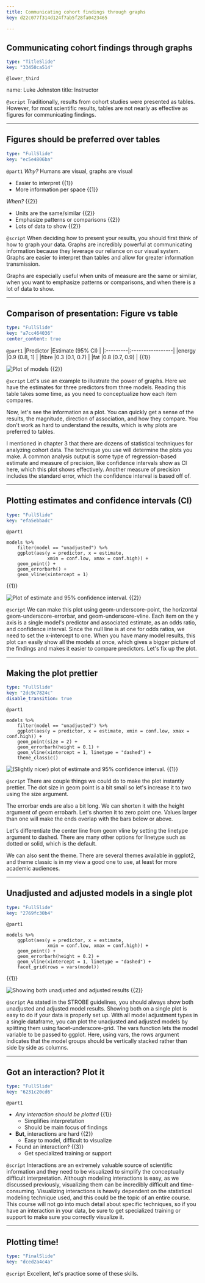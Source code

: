 ```yaml
---
title: Communicating cohort findings through graphs
key: d22c077f314d124f7ab5f28fa0423465

---
```

## Communicating cohort findings through graphs

```yaml
type: "TitleSlide"
key: "33450ca514"
```

`@lower_third`

name: Luke Johnston
title: Instructor


`@script`
Traditionally, results from cohort studies were presented as tables. However, for most scientific results, tables are not nearly as effective as figures for communicating findings.


---
## Figures should be preferred over tables

```yaml
type: "FullSlide"
key: "ec5e4806ba"
```

`@part1`
*Why?* Humans are visual, graphs are visual

- Easier to interpret {{1}}
- More information per space {{1}}

*When?* {{2}}

- Units are the same/similar {{2}}
- Emphasize patterns or comparisons {{2}}
- Lots of data to show {{2}}


`@script`
When deciding how to present your results, you should first think of how to graph your data. Graphs are incredibly powerful at communicating information because they leverage our reliance on our visual system. Graphs are easier to interpret than tables and allow for greater information transmission. 

Graphs are especially useful when units of measure are the same or similar, when you want to emphasize patterns or comparisons, and when there is a lot of data to show.


---
## Comparison of presentation: Figure vs table

```yaml
type: "FullSlide"
key: "a7cc464036"
center_content: true
```

`@part1`
|Predictor |Estimate (95% CI) |
|:---------|:-----------------|
|energy    |0.9 (0.8, 1)      |
|fibre     |0.3 (0.1, 0.7)    |
|fat       |0.8 (0.7, 0.9)    | {{1}}

![Plot of models](https://assets.datacamp.com/production/repositories/2079/datasets/b3b869e4018df3d0b1d3d1fa6d09e9243014a5d7/ch4-v2-models.png) {{2}}


`@script`
Let's use an example to illustrate the power of graphs. Here we have the estimates for three predictors from three models. Reading this table takes some time, as you need to conceptualize how each item compares.

Now, let's see the information as a plot. You can quickly get a sense of the results, the magnitude, direction of association, and how they compare. You don't work as hard to understand the results, which is why plots are preferred to tables.

I mentioned in chapter 3 that there are dozens of statistical techniques for analyzing cohort data. The technique you use will determine the plots you make. A common analysis output is some type of regression-based estimate and measure of precision, like confidence intervals show as CI here, which this plot shows effectively. Another measure of precision includes the standard error, which the confidence interval is based off of.


---
## Plotting estimates and confidence intervals (CI)

```yaml
type: "FullSlide"
key: "efa5ebbadc"
```

`@part1`
```{r}
models %>%
    filter(model == "unadjusted") %>%
    ggplot(aes(y = predictor, x = estimate, 
               xmin = conf.low, xmax = conf.high)) +
    geom_point() +
    geom_errorbarh() +
    geom_vline(xintercept = 1)
```
{{1}}

![Plot of estimate and 95% confidence interval.](https://assets.datacamp.com/production/repositories/2079/datasets/b8e940652d8d23203849a7d0c480df2f0637636a/ch4-v2-estimate-ci-basic.png) {{2}}


`@script`
We can make this plot using geom-underscore-point, the horizontal geom-underscore-errorbar, and geom-underscore-vline. Each item on the y axis is a single model's predictor and associated estimate, as an odds ratio, and confidence interval. Since the null line is at one for odds ratios, we need to set the x-intercept to one. When you have many model results, this plot can easily show all the models at once, which gives a bigger picture of the findings and makes it easier to compare predictors. Let's fix up the plot.


---
## Making the plot prettier

```yaml
type: "FullSlide"
key: "2dc9c7824c"
disable_transition: true
```

`@part1`
```{r}
models %>%
    filter(model == "unadjusted") %>%
    ggplot(aes(y = predictor, x = estimate, xmin = conf.low, xmax = conf.high)) +
    geom_point(size = 2) +
    geom_errorbarh(height = 0.1) +
    geom_vline(xintercept = 1, linetype = "dashed") +
    theme_classic()
```

![(Slightly nicer) plot of estimate and 95% confidence interval.](https://assets.datacamp.com/production/repositories/2079/datasets/42c6b5374e981264459e76fb535589179aa62ff6/ch4-v2-estimate-ci-nicer.png) {{1}}

`@script`
There are couple things we could do to make the plot instantly prettier. The dot size in geom point is a bit small so let's increase it to two using the size argument.

The errorbar ends are also a bit long. We can shorten it with the height argument of geom errobarh. Let's shorten it to zero point one. Values larger than one will make the ends overlap with the bars below or above.

Let's differentiate the center line from geom vline by setting the linetype argument to dashed. There are many other options for linetype such as dotted or solid, which is the default.

We can also sent the theme. There are several themes available in ggplot2, and theme classic is in my view a good one to use, at least for more academic audiences.

---
## Unadjusted and adjusted models in a single plot

```yaml
type: "FullSlide"
key: "2769fc30b4"
```

`@part1`
```{r}
models %>%
    ggplot(aes(y = predictor, x = estimate, 
               xmin = conf.low, xmax = conf.high)) +
    geom_point() +
    geom_errorbarh(height = 0.2) +
    geom_vline(xintercept = 1, linetype = "dashed") +
    facet_grid(rows = vars(model))
```
{{1}}

![Showing both unadjusted and adjusted results](https://assets.datacamp.com/production/repositories/2079/datasets/24698332a3e01046dafd90cf1dca391c3a10aa92/ch4-v2-unadjusted-adjusted.png) {{2}}


`@script`
As stated in the STROBE guidelines, you should always show both unadjusted and adjusted model results. Showing both on a single plot is easy to do if your data is properly set up. With all model adjustment types in a single dataframe, you can plot the unadjusted and adjusted models by splitting them using facet-underscore-grid. The vars function lets the model variable to be passed to ggplot. Here, using vars, the rows argument indicates that the model groups should be vertically stacked rather than side by side as columns.


---
## Got an interaction? Plot it

```yaml
type: "FullSlide"
key: "6231c20cd6"
```

`@part1`
- *Any interaction should be plotted* {{1}}
    - Simplifies interpretation
    - Should be main focus of findings
- **But**, interactions are hard {{2}}
    - Easy to model, difficult to visualize
- Found an interaction? {{3}}
    - Get specialized training or support


`@script`
Interactions are an extremely valuable source of scientific information and they need to be visualized to simplify the conceptually difficult interpretation. Although modeling interactions is easy, as we discussed previously, visualizing them can be incredibly difficult and time-consuming. Visualizing interactions is heavily dependent on the statistical modeling technique used, and this could be the topic of an entire course. This course will not go into much detail about specific techniques, so if you have an interaction in your data, be sure to get specialized training or support to make sure you correctly visualize it.


---
## Plotting time!

```yaml
type: "FinalSlide"
key: "dced2a4c4a"
```

`@script`
Excellent, let's practice some of these skills.


